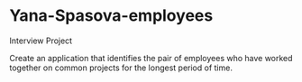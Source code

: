 # Yana-Spasova-employees
Interview Project


Create an application that identifies the pair of employees who have worked together on common projects for the longest period of time.
